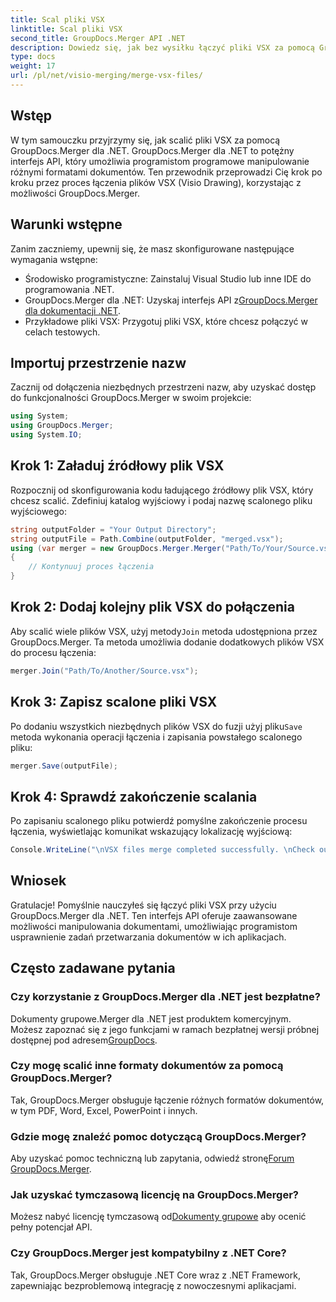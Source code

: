 ```yaml
---
title: Scal pliki VSX
linktitle: Scal pliki VSX
second_title: GroupDocs.Merger API .NET
description: Dowiedz się, jak bez wysiłku łączyć pliki VSX za pomocą GroupDocs.Merger dla .NET. Ten obszerny przewodnik upraszcza zadania związane z manipulacją dokumentami.
type: docs
weight: 17
url: /pl/net/visio-merging/merge-vsx-files/
---
```

## Wstęp
W tym samouczku przyjrzymy się, jak scalić pliki VSX za pomocą GroupDocs.Merger dla .NET. GroupDocs.Merger dla .NET to potężny interfejs API, który umożliwia programistom programowe manipulowanie różnymi formatami dokumentów. Ten przewodnik przeprowadzi Cię krok po kroku przez proces łączenia plików VSX (Visio Drawing), korzystając z możliwości GroupDocs.Merger.
## Warunki wstępne
Zanim zaczniemy, upewnij się, że masz skonfigurowane następujące wymagania wstępne:
- Środowisko programistyczne: Zainstaluj Visual Studio lub inne IDE do programowania .NET.
-  GroupDocs.Merger dla .NET: Uzyskaj interfejs API z[GroupDocs.Merger dla dokumentacji .NET](https://reference.groupdocs.com/merger/net/).
- Przykładowe pliki VSX: Przygotuj pliki VSX, które chcesz połączyć w celach testowych.

## Importuj przestrzenie nazw
Zacznij od dołączenia niezbędnych przestrzeni nazw, aby uzyskać dostęp do funkcjonalności GroupDocs.Merger w swoim projekcie:
```csharp
using System; 
using GroupDocs.Merger;
using System.IO;
```
## Krok 1: Załaduj źródłowy plik VSX
Rozpocznij od skonfigurowania kodu ładującego źródłowy plik VSX, który chcesz scalić. Zdefiniuj katalog wyjściowy i podaj nazwę scalonego pliku wyjściowego:
```csharp
string outputFolder = "Your Output Directory";
string outputFile = Path.Combine(outputFolder, "merged.vsx");
using (var merger = new GroupDocs.Merger.Merger("Path/To/Your/Source.vsx"))
{
    // Kontynuuj proces łączenia
}
```
## Krok 2: Dodaj kolejny plik VSX do połączenia
 Aby scalić wiele plików VSX, użyj metody`Join` metoda udostępniona przez GroupDocs.Merger. Ta metoda umożliwia dodanie dodatkowych plików VSX do procesu łączenia:
```csharp
merger.Join("Path/To/Another/Source.vsx");
```
## Krok 3: Zapisz scalone pliki VSX
 Po dodaniu wszystkich niezbędnych plików VSX do fuzji użyj pliku`Save` metoda wykonania operacji łączenia i zapisania powstałego scalonego pliku:
```csharp
merger.Save(outputFile);
```
## Krok 4: Sprawdź zakończenie scalania
Po zapisaniu scalonego pliku potwierdź pomyślne zakończenie procesu łączenia, wyświetlając komunikat wskazujący lokalizację wyjściową:
```csharp
Console.WriteLine("\nVSX files merge completed successfully. \nCheck output in {0}", outputFolder);
```

## Wniosek
Gratulacje! Pomyślnie nauczyłeś się łączyć pliki VSX przy użyciu GroupDocs.Merger dla .NET. Ten interfejs API oferuje zaawansowane możliwości manipulowania dokumentami, umożliwiając programistom usprawnienie zadań przetwarzania dokumentów w ich aplikacjach.

## Często zadawane pytania
### Czy korzystanie z GroupDocs.Merger dla .NET jest bezpłatne?
 Dokumenty grupowe.Merger dla .NET jest produktem komercyjnym. Możesz zapoznać się z jego funkcjami w ramach bezpłatnej wersji próbnej dostępnej pod adresem[GroupDocs](https://releases.groupdocs.com/).
### Czy mogę scalić inne formaty dokumentów za pomocą GroupDocs.Merger?
Tak, GroupDocs.Merger obsługuje łączenie różnych formatów dokumentów, w tym PDF, Word, Excel, PowerPoint i innych.
### Gdzie mogę znaleźć pomoc dotyczącą GroupDocs.Merger?
 Aby uzyskać pomoc techniczną lub zapytania, odwiedź stronę[Forum GroupDocs.Merger](https://forum.groupdocs.com/c/merger/32).
### Jak uzyskać tymczasową licencję na GroupDocs.Merger?
 Możesz nabyć licencję tymczasową od[Dokumenty grupowe](https://purchase.groupdocs.com/temporary-license/) aby ocenić pełny potencjał API.
### Czy GroupDocs.Merger jest kompatybilny z .NET Core?
Tak, GroupDocs.Merger obsługuje .NET Core wraz z .NET Framework, zapewniając bezproblemową integrację z nowoczesnymi aplikacjami.